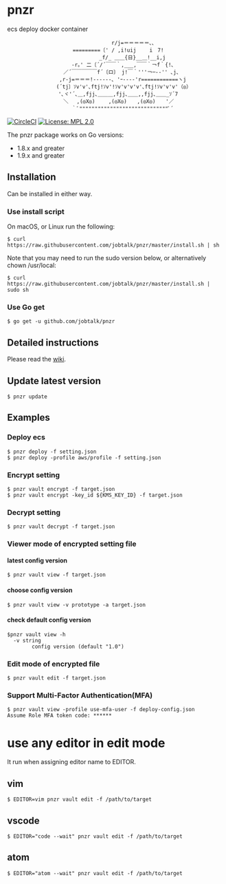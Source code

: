 # pnzr
ecs deploy docker container

```
　　　　　　　 　 　 　 　 　 　 　 　 r/j=＝＝＝＝＝､､
　 　 　 　 　 　 　 　 =========〔' / ,i!uij　　 i　7!
　　　　　　　　　　　　　　　　　　_f/_ ＿＿{日}__＿!__i,j
　　　　　　　　　　　　 -r｡' 二〔´/´￣￣｀,___,￣￣｀￢f｀{!､
　　　　　　　　　　　／´￣￣￣￣￣f´〔ロ〕 j!￣｀'''￢─--'' ､j､
　　　　　　　　 　 ,r‐j=＝＝＝!------､ 'ｰ---‐'r============ヽj
　　　　　　　　　 (´tj〕ｿv'v'､ftj!ｿv'!ｿv'v'v'v'､ftj!ｿv'v'v'（◎）
　　　　　　　　　　'､ヾ'´､＿,fjj､＿＿＿,fjj､＿＿,,fjj､＿＿_ｿ´7
　　　　　　　　　　　＼　 ,(◎X◎)　　 ,(◎X◎)　　,(◎X◎)　　'／
　　　　　　　　　　　　 ｀ﾞ"""""""""""""""""""""""""""""ﾞ´
```

[![CircleCI](https://circleci.com/gh/jobtalk/pnzr.svg?style=shield)](https://circleci.com/gh/jobtalk/pnzr)
[![License: MPL 2.0](https://img.shields.io/badge/License-MPL%202.0-brightgreen.svg)](https://opensource.org/licenses/MPL-2.0)

The pnzr package works on Go versions:
* 1.8.x and greater
* 1.9.x and greater

## Installation
Can be installed in either way.

### Use install script
On macOS, or Linux run the following:
```
$ curl https://raw.githubusercontent.com/jobtalk/pnzr/master/install.sh | sh
```

Note that you may need to run the sudo version below, or alternatively chown /usr/local:
```
$ curl https://raw.githubusercontent.com/jobtalk/pnzr/master/install.sh | sudo sh
```

### Use Go get
```
$ go get -u github.com/jobtalk/pnzr
```

## Detailed instructions
Please read the [wiki](https://github.com/jobtalk/pnzr/wiki).

## Update latest version

```
$ pnzr update
```

## Examples

### Deploy ecs

```
$ pnzr deploy -f setting.json
$ pnzr deploy -profile aws/profile -f setting.json
```

### Encrypt setting

```
$ pnzr vault encrypt -f target.json
$ pnzr vault encrypt -key_id ${KMS_KEY_ID} -f target.json
```

### Decrypt setting

```
$ pnzr vault decrypt -f target.json
```

### Viewer mode of encrypted setting file

#### latest config version
```
$ pnzr vault view -f target.json
```

#### choose config version
```
$ pnzr vault view -v prototype -а target.json
```

#### check default config version
```
$pnzr vault view -h
  -v string
    	config version (default "1.0")
```

### Edit mode of encrypted file

```
$ pnzr vault edit -f target.json
```

### Support Multi-Factor Authentication(MFA)

```
$ pnzr vault view -profile use-mfa-user -f deploy-config.json 
Assume Role MFA token code: ******
```

# use any editor in edit mode
It run when assigning editor name to EDITOR.

## vim
```
$ EDITOR=vim pnzr vault edit -f /path/to/target
```

## vscode
```
$ EDITOR="code --wait" pnzr vault edit -f /path/to/target
```

## atom
```
$ EDITOR="atom --wait" pnzr vault edit -f /path/to/target
```
